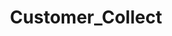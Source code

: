 ---  
schema: Customer_Collect  
title: Customer_Collect  
organization: Sample Department  
notes: Used in 3 lineage(s)  
resources:  
  - name: Customer_Collect 
    url: abfs://system/Customer_Collect 
    format : parquet  
license: None  
category:
  - Education  
maintainer: User  
maintainer_email: UserMail  
---
